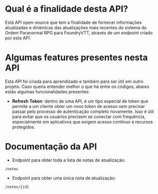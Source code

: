 # Qual é a finalidade desta API?

Está API open-source que tem a finalidade de fornecer informações atualizadas e dinâmicas
das atualizações mais recentes do sistema do Ordem Paranormal RPG para FoundryVTT, através
de um _endpoint_ criado por esta API.

# Algumas features presentes nesta API

Esta API foi criada para aprendizado e também para ser útil em outro projeto. Caso queira
entender melhor o que há entre os códigos, abaixo estão algumas funcionalidades presentes:

- **Refresh Token**: dentro de uma API, é um tipo especial de token que permite a um cliente
  obter um novo token de acesso sem precisar passar pelo processo de autenticação completo
  novamente. Isso é útil para evitar que os usuários precisem se conectar com frequência,
  especialmente em aplicativos que exigem acesso contínuo a recursos protegidos.

# Documentação da API

- Endpoint para obter toda a lista de notas de atualização:

```
/notes
```

- Endpoint para obter uma única nota de atualização:

```
/notes/{id}
```
